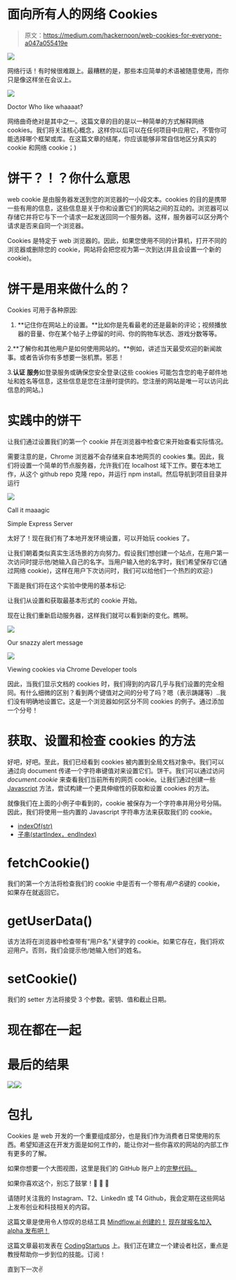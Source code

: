 # 面向所有人的网络 Cookies

> 原文：<https://medium.com/hackernoon/web-cookies-for-everyone-a047a055419e>

![](img/6437eb623abf78a586b4ddf03dc46be1.png)

网络行话！有时候很难跟上。最糟糕的是，那些本应简单的术语被随意使用，而你只是像这样坐在会议上。

![](img/051c8ba42eafb7f9aed3e7586de2e76b.png)

Doctor Who like whaaaat?

网络曲奇绝对是其中之一。这篇文章的目的是以一种简单的方式解释网络 cookies。我们将关注核心概念，这样你以后可以在任何项目中应用它，不管你可能选择哪个框架或库。在这篇文章的结尾，你应该能够非常自信地区分真实的 cookie 和网络 cookie；)

# 饼干？！？你什么意思

web cookie 是由服务器发送到您的浏览器的一小段文本。cookies 的目的是携带一些有用的信息，这些信息是关于你和设置它们的网站之间的互动的。浏览器可以存储它并将它与下一个请求一起发送回同一个服务器。这样，服务器可以区分两个请求是否来自同一个浏览器。

Cookies 是特定于 web 浏览器的。因此，如果您使用不同的计算机，打开不同的浏览器或删除您的 cookie，网站将会把您视为第一次到达(并且会设置一个新的 cookie)。

# 饼干是用来做什么的？

Cookies 可用于各种原因:

1.  **记住你在网站上的设置。**比如你是先看最老的还是最新的评论；视频播放器的音量、你在某个帖子上停留的时间、你的购物车状态、游戏分数等等。

2.**了解你和其他用户是如何使用网站的。**例如，讲述当天最受欢迎的新闻故事。或者告诉你有多想要一张机票。邪恶！

3.**认证** **服务**如登录服务或确保您安全登录(这些 cookies 可能包含您的电子邮件地址和姓名等信息，这些信息是您在注册时提供的。您注册的网站是唯一可以访问此信息的网站。)

# 实践中的饼干

让我们通过设置我们的第一个 cookie 并在浏览器中检查它来开始查看实际情况。

需要注意的是，Chrome 浏览器不会存储来自本地网页的 cookies 集。因此，我们将设置一个简单的节点服务器，允许我们在 localhost 域下工作。要在本地工作，从这个 github repo 克隆 repo，并运行 npm install。然后导航到项目目录并运行

![](img/70dd1aac928cf5cc55c62273cf052a7c.png)

Call it maaagic

Simple Express Server

太好了！现在我们有了本地开发环境设置，可以开始玩 cookies 了。

让我们朝着类似真实生活场景的方向努力。假设我们想创建一个站点，在用户第一次访问时提示他/她输入自己的名字。当用户输入他的名字时，我们希望保存它(通过网络 cookie)，这样在用户下次访问时，我们可以给他们一个热烈的欢迎:)

下面是我们将在这个实验中使用的基本标记:

让我们从设置和获取最基本形式的 cookie 开始。

现在让我们重新启动服务器，这样我们就可以看到新的变化。瞧啊。

![](img/81e72caa9883854374b5da42ae8666cf.png)

Our snazzy alert message

![](img/3740ed2222ac035d95943828fa48af0d.png)

Viewing cookies via Chrome Developer tools

因此，当我们显示文档的 cookies 时，我们得到的内容几乎与我们设置的完全相同。有什么细微的区别？看到两个键值对之间的分号了吗？嗯（表示踌躇等）..我们没有明确地设置它。这是一个浏览器如何区分不同 cookies 的例子。通过添加一个分号！

# 获取、设置和检查 cookies 的方法

好吧，好吧。至此，我们已经看到 cookies 被内置到全局文档对象中。我们可以通过向 document 传递一个字符串键值对来设置它们。饼干。我们可以通过访问 *document.cookie* 来查看我们当前所有的网页 cookie。让我们通过创建一些 [Javascript](https://hackernoon.com/tagged/javascript) 方法，尝试构建一个更具伸缩性的获取和设置 cookies 的方法。

就像我们在上面的小例子中看到的，cookie 被保存为一个字符串并用分号分隔。因此，我们将使用一些内置的 Javascript 字符串方法来获取我们的 cookie。

*   [indexOf(str)](https://www.w3schools.com/Jsref/jsref_indexof.asp)
*   [子串(startIndex，endIndex)](https://www.w3schools.com/jsref/jsref_substring.asp)

# fetchCookie()

我们的第一个方法将检查我们的 cookie 中是否有一个带有*用户名*键的 cookie，如果存在就返回它。

# getUserData()

该方法将在浏览器中检查带有“用户名”关键字的 cookie。如果它存在，我们将欢迎用户。否则，我们会提示他/她输入他们的姓名。

# setCookie()

我们的 setter 方法将接受 3 个参数。密钥、值和截止日期。

# 现在都在一起

# 最后的结果

![](img/50286642c98d4b347908f891935f1ee2.png)![](img/cf7082cc8124541a66d76f55ab3f2c43.png)

# 包扎

Cookies 是 web 开发的一个重要组成部分，也是我们作为消费者日常使用的东西。希望知道这在开发方面是如何工作的，能让你对一些你喜欢的网站的内部工作有更多的了解。

如果你想要一个大图视图，这里是我们的 GitHub 账户上的[完整代码。](https://github.com/CodingStartups/WebCookiesForAll)

如果你喜欢这个，别忘了鼓掌！👏 👏 👏

请随时关注我的 Instagram、T2、LinkedIn 或 T4 Github，我会定期在这些网站上发布创业和科技相关的内容。

这篇文章是使用令人惊叹的总结工具 [Mindflow.ai 创建的！](https://arieg419.wixsite.com/mindflow) [现在就报名加入 alpha 发布吧！](https://arieg419.wixsite.com/mindflow)

这篇文章最初发表在 [CodingStartups](https://codingstartups.com) 上。我们正在建立一个建设者社区，重点是教授帮助你一步到位的技能。订阅！

直到下一次✌️